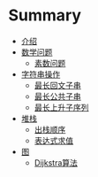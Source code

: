 # Summary

* [介绍](README.md)
* [数学问题]()
    * [素数问题](数学问题/素数问题.md)
* [字符串操作]()
    * [最长回文子串](字符串操作/最长回文子串.md)
    * [最长公共子串](字符串操作/最长公共子串.md)
    * [最长上升子序列](字符串操作/最长上升子序列.md)
* [堆栈]()
    * [出栈顺序](堆栈/出栈顺序.md)
    * [表达式求值](堆栈/表达式求值.md)
* [图]()
    * [Dijkstra算法](图/Dijkstra算法.md)


